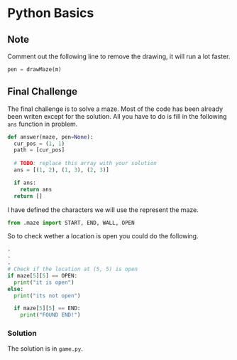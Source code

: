 # Python Basics

## Note 
Comment out the following line to remove the drawing, it will run a lot faster.
```python 
pen = drawMaze(m)
```

## Final Challenge
The final challenge is to solve a maze.
Most of the code has been already been writen except for the solution.
All you have to do is fill in the following `ans` function in problem.
```python
def answer(maze, pen=None):
  cur_pos = (1, 1)
  path = [cur_pos]
  
  # TODO: replace this array with your solution
  ans = [(1, 2), (1, 3), (2, 3)]

  if ans:
    return ans
  return []

```

I have defined the characters we will use the represent the maze.
```python
from .maze import START, END, WALL, OPEN
```

So to check wether a location is open you could do the following.
```python
.
.
.
# Check if the location at (5, 5) is open
if maze[5][5] == OPEN:
  print("it is open")
else:
  print("its not open")

  if maze[5][5] == END:
    print("FOUND END!")
```

### Solution
The solution is in `game.py`.
